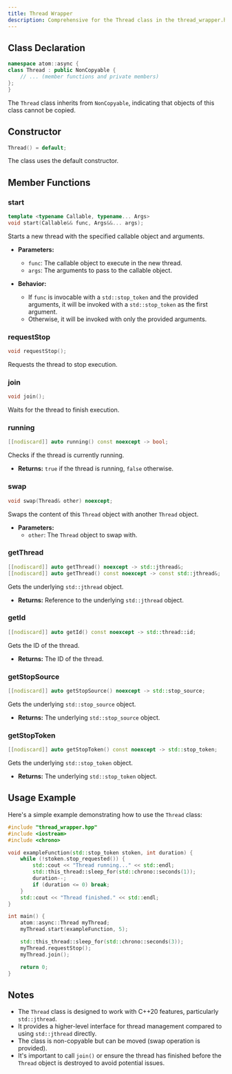 ```yaml
---
title: Thread Wrapper
description: Comprehensive for the Thread class in the thread_wrapper.hpp header file, including constructors, member functions, and usage examples for managing C++20 std::jthread objects.
---
```


## Class Declaration

```cpp
namespace atom::async {
class Thread : public NonCopyable {
    // ... (member functions and private members)
};
}
```

The `Thread` class inherits from `NonCopyable`, indicating that objects of this class cannot be copied.

## Constructor

```cpp
Thread() = default;
```

The class uses the default constructor.

## Member Functions

### start

```cpp
template <typename Callable, typename... Args>
void start(Callable&& func, Args&&... args);
```

Starts a new thread with the specified callable object and arguments.

- **Parameters:**

  - `func`: The callable object to execute in the new thread.
  - `args`: The arguments to pass to the callable object.

- **Behavior:**
  - If `func` is invocable with a `std::stop_token` and the provided arguments, it will be invoked with a `std::stop_token` as the first argument.
  - Otherwise, it will be invoked with only the provided arguments.

### requestStop

```cpp
void requestStop();
```

Requests the thread to stop execution.

### join

```cpp
void join();
```

Waits for the thread to finish execution.

### running

```cpp
[[nodiscard]] auto running() const noexcept -> bool;
```

Checks if the thread is currently running.

- **Returns:** `true` if the thread is running, `false` otherwise.

### swap

```cpp
void swap(Thread& other) noexcept;
```

Swaps the content of this `Thread` object with another `Thread` object.

- **Parameters:**
  - `other`: The `Thread` object to swap with.

### getThread

```cpp
[[nodiscard]] auto getThread() noexcept -> std::jthread&;
[[nodiscard]] auto getThread() const noexcept -> const std::jthread&;
```

Gets the underlying `std::jthread` object.

- **Returns:** Reference to the underlying `std::jthread` object.

### getId

```cpp
[[nodiscard]] auto getId() const noexcept -> std::thread::id;
```

Gets the ID of the thread.

- **Returns:** The ID of the thread.

### getStopSource

```cpp
[[nodiscard]] auto getStopSource() noexcept -> std::stop_source;
```

Gets the underlying `std::stop_source` object.

- **Returns:** The underlying `std::stop_source` object.

### getStopToken

```cpp
[[nodiscard]] auto getStopToken() const noexcept -> std::stop_token;
```

Gets the underlying `std::stop_token` object.

- **Returns:** The underlying `std::stop_token` object.

## Usage Example

Here's a simple example demonstrating how to use the `Thread` class:

```cpp
#include "thread_wrapper.hpp"
#include <iostream>
#include <chrono>

void exampleFunction(std::stop_token stoken, int duration) {
    while (!stoken.stop_requested()) {
        std::cout << "Thread running..." << std::endl;
        std::this_thread::sleep_for(std::chrono::seconds(1));
        duration--;
        if (duration <= 0) break;
    }
    std::cout << "Thread finished." << std::endl;
}

int main() {
    atom::async::Thread myThread;
    myThread.start(exampleFunction, 5);

    std::this_thread::sleep_for(std::chrono::seconds(3));
    myThread.requestStop();
    myThread.join();

    return 0;
}
```

## Notes

- The `Thread` class is designed to work with C++20 features, particularly `std::jthread`.
- It provides a higher-level interface for thread management compared to using `std::jthread` directly.
- The class is non-copyable but can be moved (swap operation is provided).
- It's important to call `join()` or ensure the thread has finished before the `Thread` object is destroyed to avoid potential issues.
